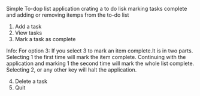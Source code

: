 Simple To-dop list application crating a to do lisk marking tasks complete and adding or removing itemps from the to-do list

1. Add a task
2. View tasks
3. Mark a task as complete
        
Info: For option 3: If you select 3 to mark an item complete.It is in two parts. Selecting 1 the first time will mark the item complete. Continuing with the application and marking 1 the second time will mark the whole list complete. Selecting 2, or any other key will halt the application. 

4. Delete a task
5. Quit
